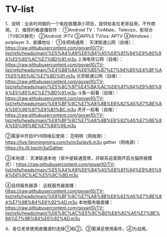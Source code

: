 # TV-list
1、说明：业余时间做的一个电视直播源小项目，提供给各位老哥自用，不作商用。
2、推荐的看直播软件：
①Android TV：TiviMate、Televizo、影视仓（TVBOX换壳）
②Android: IPTV
③APPLE TV/ios: APTV
④Windows：potplayer
3、直播地址：
①全网络通用：
天津联通公网（自维）：https://raw.githubusercontent.com/govan10/TV-list/refs/heads/main/%E5%A4%A9%E6%B4%A5%E8%81%94%E9%80%9A%E5%85%AC%E7%BD%91.m3u
上海电信公网（自维）：https://raw.githubusercontent.com/govan10/TV-list/refs/heads/main/%E4%B8%8A%E6%B5%B7%E7%94%B5%E4%BF%A1%E5%85%AC%E7%BD%91.m3u
北京联通公网（自维）：https://raw.githubusercontent.com/govan10/TV-list/refs/heads/main/%E5%8C%97%E4%BA%AC%E8%81%94%E9%80%9A%E5%85%AC%E7%BD%91.m3u
斗鱼一起看（自维）：https://raw.githubusercontent.com/govan10/TV-list/refs/heads/main/%E8%BF%9C%E7%A8%8B%E8%82%A5%E7%BE%8A%E6%96%97%E9%B1%BC.m3u
虎牙一起看（自维）：https://raw.githubusercontent.com/govan10/TV-list/refs/heads/main/%E8%BF%9C%E7%A8%8B%E8%82%A5%E7%BE%8A%E8%99%8E%E7%89%99.m3u

②需家中开启IPV6网络后使用：
范明明（网络源）：https://live.fanmingming.com/tv/m3u/ipv6.m3u
gather（网络源）：https://tv.iill.top/m3u/Gather

③本地源：
天津联通本地（家中是联通宽带，并联系运营商开启光猫桥接模式）：https://raw.githubusercontent.com/govan10/TV-list/refs/heads/main/%E5%A4%A9%E6%B4%A5%E8%81%94%E9%80%9A%E6%9C%AC%E5%9C%B0.m3u

④自持服务器源：
远程服务器直播：https://raw.githubusercontent.com/govan10/TV-list/refs/heads/main/%E8%BF%9C%E7%A8%8B%E8%82%A5%E7%BE%8A%E7%9B%B4%E6%92%AD.m3u
本地服务器直播：https://raw.githubusercontent.com/govan10/TV-list/refs/heads/main/%E6%9C%AC%E5%9C%B0%E8%82%A5%E7%BE%8A%E7%9B%B4%E6%92%AD.m3u

4、各位老哥使用直播源时选择①和②，③需满足使用条件，④为自用。
